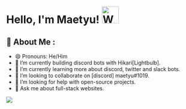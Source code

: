# Hello, I'm Maetyu! <img src="https://raw.githubusercontent.com/nixin72/nixin72/master/wave.gif" alt="Waving hand animated gif" height="45" width="45" />
     
## 💫 About Me :
- 😄 Pronouns: He/Him
- 🔭 I’m currently building discord bots with Hikari[Lightbulb].
- 🌱 I’m currently learning more about discord, twitter and slack bots.
- 👯 I’m looking to collaborate on [discord] maetyu#1019.
- 🤔 I’m looking for help with open-source projects.
- 💬 Ask me about full-stack websites.


<img src="https://github-readme-stats.vercel.app/api?username=lmwenda&&show_icons=true&title_color=ffffff&icon_color=bb2acf&text_color=daf7dc&bg_color=151515" />

